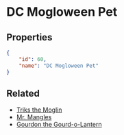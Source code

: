 # DC Mogloween Pet

<no description available>

## Properties

```json
{
    "id": 60,
    "name": "DC Mogloween Pet"
}
```

## Related

- [Triks the Moglin](../items/3156-triks-the-moglin.md)
- [Mr. Mangles](../items/3155-mr-mangles.md)
- [Gourdon the Gourd-o-Lantern](../items/3154-gourdon-the-gourd-o-lantern.md)

